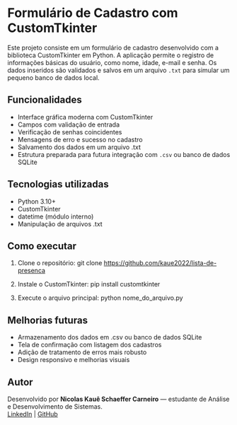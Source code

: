 
# Formulário de Cadastro com CustomTkinter

Este projeto consiste em um formulário de cadastro desenvolvido com a biblioteca CustomTkinter em Python. A aplicação permite o registro de informações básicas do usuário, como nome, idade, e-mail e senha. Os dados inseridos são validados e salvos em um arquivo `.txt` para simular um pequeno banco de dados local.

## Funcionalidades

- Interface gráfica moderna com CustomTkinter
- Campos com validação de entrada
- Verificação de senhas coincidentes
- Mensagens de erro e sucesso no cadastro
- Salvamento dos dados em um arquivo .txt
- Estrutura preparada para futura integração com `.csv` ou banco de dados SQLite

## Tecnologias utilizadas

- Python 3.10+
- CustomTkinter
- datetime (módulo interno)
- Manipulação de arquivos .txt

## Como executar

1. Clone o repositório:
   git clone https://github.com/kaue2022/lista-de-presenca
   
2. Instale o CustomTkinter:
   pip install customtkinter

3. Execute o arquivo principal:
   python nome_do_arquivo.py


## Melhorias futuras

- Armazenamento dos dados em .csv ou banco de dados SQLite
- Tela de confirmação com listagem dos cadastros
- Adição de tratamento de erros mais robusto
- Design responsivo e melhorias visuais

## Autor

Desenvolvido por **Nicolas Kauê Schaeffer Carneiro** — estudante de Análise e Desenvolvimento de Sistemas.  
[LinkedIn](https://www.linkedin.com/in/kaue-carneiro-41b092212/) | [GitHub](https://github.com/kaue2022)
